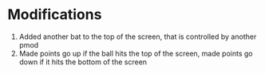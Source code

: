 # Modifications #
1. Added another bat to the top of the screen, that is controlled by another pmod
2. Made points go up if the ball hits the top of the screen, made points go down if it hits the bottom of the screen
